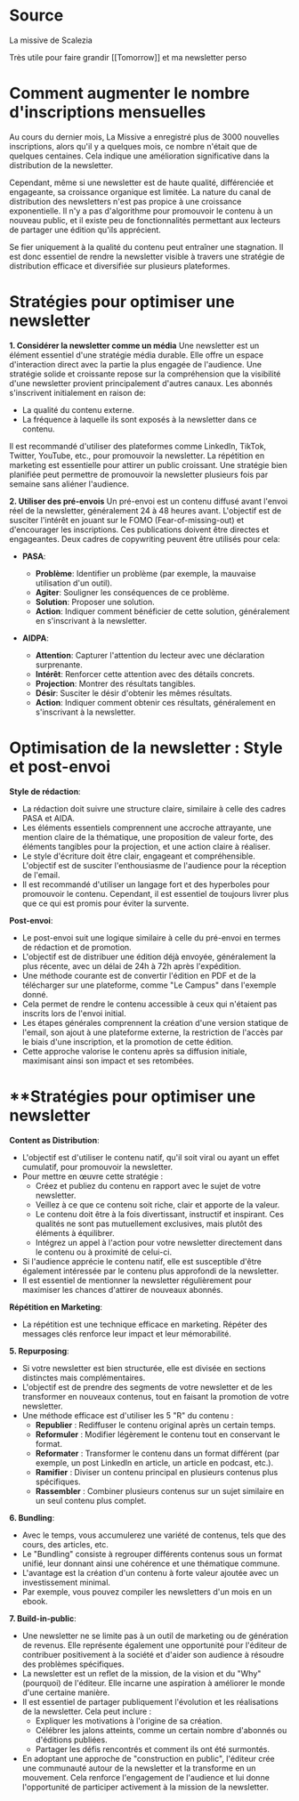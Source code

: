 # Source

La missive de Scalezia

Très utile pour faire grandir [[Tomorrow]] et ma newsletter perso
# **Comment augmenter le nombre d'inscriptions mensuelles**

Au cours du dernier mois, La Missive a enregistré plus de 3000 nouvelles inscriptions, alors qu'il y a quelques mois, ce nombre n'était que de quelques centaines. Cela indique une amélioration significative dans la distribution de la newsletter.

Cependant, même si une newsletter est de haute qualité, différenciée et engageante, sa croissance organique est limitée. La nature du canal de distribution des newsletters n'est pas propice à une croissance exponentielle. Il n'y a pas d'algorithme pour promouvoir le contenu à un nouveau public, et il existe peu de fonctionnalités permettant aux lecteurs de partager une édition qu'ils apprécient.

Se fier uniquement à la qualité du contenu peut entraîner une stagnation. Il est donc essentiel de rendre la newsletter visible à travers une stratégie de distribution efficace et diversifiée sur plusieurs plateformes.

# **Stratégies pour optimiser une newsletter**

**1. Considérer la newsletter comme un média**
Une newsletter est un élément essentiel d'une stratégie média durable. Elle offre un espace d'interaction direct avec la partie la plus engagée de l'audience. Une stratégie solide et croissante repose sur la compréhension que la visibilité d'une newsletter provient principalement d'autres canaux. Les abonnés s'inscrivent initialement en raison de:

- La qualité du contenu externe.
- La fréquence à laquelle ils sont exposés à la newsletter dans ce contenu.

Il est recommandé d'utiliser des plateformes comme LinkedIn, TikTok, Twitter, YouTube, etc., pour promouvoir la newsletter. La répétition en marketing est essentielle pour attirer un public croissant. Une stratégie bien planifiée peut permettre de promouvoir la newsletter plusieurs fois par semaine sans aliéner l'audience.

**2. Utiliser des pré-envois**
Un pré-envoi est un contenu diffusé avant l'envoi réel de la newsletter, généralement 24 à 48 heures avant. L'objectif est de susciter l'intérêt en jouant sur le FOMO (Fear-of-missing-out) et d'encourager les inscriptions. Ces publications doivent être directes et engageantes. Deux cadres de copywriting peuvent être utilisés pour cela:

- **PASA**:
  - **Problème**: Identifier un problème (par exemple, la mauvaise utilisation d'un outil).
  - **Agiter**: Souligner les conséquences de ce problème.
  - **Solution**: Proposer une solution.
  - **Action**: Indiquer comment bénéficier de cette solution, généralement en s'inscrivant à la newsletter.

- **AIDPA**:
  - **Attention**: Capturer l'attention du lecteur avec une déclaration surprenante.
  - **Intérêt**: Renforcer cette attention avec des détails concrets.
  - **Projection**: Montrer des résultats tangibles.
  - **Désir**: Susciter le désir d'obtenir les mêmes résultats.
  - **Action**: Indiquer comment obtenir ces résultats, généralement en s'inscrivant à la newsletter.

# **Optimisation de la newsletter : Style et post-envoi**

**Style de rédaction**:
- La rédaction doit suivre une structure claire, similaire à celle des cadres PASA et AIDA.
- Les éléments essentiels comprennent une accroche attrayante, une mention claire de la thématique, une proposition de valeur forte, des éléments tangibles pour la projection, et une action claire à réaliser.
- Le style d'écriture doit être clair, engageant et compréhensible. L'objectif est de susciter l'enthousiasme de l'audience pour la réception de l'email.
- Il est recommandé d'utiliser un langage fort et des hyperboles pour promouvoir le contenu. Cependant, il est essentiel de toujours livrer plus que ce qui est promis pour éviter la survente.

**Post-envoi**:
- Le post-envoi suit une logique similaire à celle du pré-envoi en termes de rédaction et de promotion.
- L'objectif est de distribuer une édition déjà envoyée, généralement la plus récente, avec un délai de 24h à 72h après l'expédition.
- Une méthode courante est de convertir l'édition en PDF et de la télécharger sur une plateforme, comme "Le Campus" dans l'exemple donné.
- Cela permet de rendre le contenu accessible à ceux qui n'étaient pas inscrits lors de l'envoi initial.
- Les étapes générales comprennent la création d'une version statique de l'email, son ajout à une plateforme externe, la restriction de l'accès par le biais d'une inscription, et la promotion de cette édition.
- Cette approche valorise le contenu après sa diffusion initiale, maximisant ainsi son impact et ses retombées.

# **Stratégies pour optimiser une newsletter

**Content as Distribution**:

- L'objectif est d'utiliser le contenu natif, qu'il soit viral ou ayant un effet cumulatif, pour promouvoir la newsletter.
- Pour mettre en œuvre cette stratégie :
    - Créez et publiez du contenu en rapport avec le sujet de votre newsletter.
    - Veillez à ce que ce contenu soit riche, clair et apporte de la valeur.
    - Le contenu doit être à la fois divertissant, instructif et inspirant. Ces qualités ne sont pas mutuellement exclusives, mais plutôt des éléments à équilibrer.
    - Intégrez un appel à l'action pour votre newsletter directement dans le contenu ou à proximité de celui-ci.
- Si l'audience apprécie le contenu natif, elle est susceptible d'être également intéressée par le contenu plus approfondi de la newsletter.
- Il est essentiel de mentionner la newsletter régulièrement pour maximiser les chances d'attirer de nouveaux abonnés.

**Répétition en Marketing**:
- La répétition est une technique efficace en marketing. Répéter des messages clés renforce leur impact et leur mémorabilité.

**5. Repurposing**:
- Si votre newsletter est bien structurée, elle est divisée en sections distinctes mais complémentaires.
- L'objectif est de prendre des segments de votre newsletter et de les transformer en nouveaux contenus, tout en faisant la promotion de votre newsletter.
- Une méthode efficace est d'utiliser les 5 "R" du contenu :
  - **Republier** : Rediffuser le contenu original après un certain temps.
  - **Reformuler** : Modifier légèrement le contenu tout en conservant le format.
  - **Reformater** : Transformer le contenu dans un format différent (par exemple, un post LinkedIn en article, un article en podcast, etc.).
  - **Ramifier** : Diviser un contenu principal en plusieurs contenus plus spécifiques.
  - **Rassembler** : Combiner plusieurs contenus sur un sujet similaire en un seul contenu plus complet.

**6. Bundling**:
- Avec le temps, vous accumulerez une variété de contenus, tels que des cours, des articles, etc.
- Le "Bundling" consiste à regrouper différents contenus sous un format unifié, leur donnant ainsi une cohérence et une thématique commune.
- L'avantage est la création d'un contenu à forte valeur ajoutée avec un investissement minimal.
- Par exemple, vous pouvez compiler les newsletters d'un mois en un ebook.

**7. Build-in-public**:
- Une newsletter ne se limite pas à un outil de marketing ou de génération de revenus. Elle représente également une opportunité pour l'éditeur de contribuer positivement à la société et d'aider son audience à résoudre des problèmes spécifiques.
- La newsletter est un reflet de la mission, de la vision et du "Why" (pourquoi) de l'éditeur. Elle incarne une aspiration à améliorer le monde d'une certaine manière.
- Il est essentiel de partager publiquement l'évolution et les réalisations de la newsletter. Cela peut inclure :
  - Expliquer les motivations à l'origine de sa création.
  - Célébrer les jalons atteints, comme un certain nombre d'abonnés ou d'éditions publiées.
  - Partager les défis rencontrés et comment ils ont été surmontés.
- En adoptant une approche de "construction en public", l'éditeur crée une communauté autour de la newsletter et la transforme en un mouvement. Cela renforce l'engagement de l'audience et lui donne l'opportunité de participer activement à la mission de la newsletter.